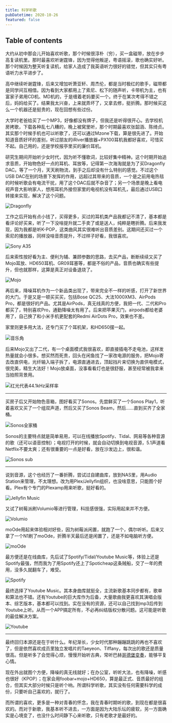 ```yaml
---
title: 科学听歌
pubDatetime: 2020-10-26
featured: false
---
```


## Table of contents

大约从初中那会儿开始喜欢听歌，那个时候很淳朴（穷），买一盒磁带，放在步步高复读机里。那时最喜欢听谢霆锋，因为觉得他叛逆，粤语摇滚，歌也确实好听。那个时候因为整天听复读机，给家人造成了我英语听力很好的错觉，但其实只有粤语听力水平进步了。

高中继续听谢霆锋，后来又增加听萧亚轩、周杰伦，都是当时极红的歌手，磁带都是同学间互相借。因为看到大家都用上了索尼、松下的随声听，卡带机为主，也有富家子弟用CD机、MD机的，于是缠着老妈要买一个。终于在某次考得不错之后，妈妈给买了。结果我太兴奋，上来就弄坏了，又拿去修，挺折腾。那时候买这么一个机器还是挺贵的，现在回想有些过份。

大学时老爸给买了一个MP3，好像都没有牌子，但我还是听得很开心。去学校机房拷歌，下载各种乱七八糟的，晚上被窝里听，那个时期最喜欢张韶涵、陈绮贞。其实那个时候手机也可以听歌了，还可以通过Mzone下载，算是很先进了。开始知道音质好坏的差别，听过朋友的iRiver播放器+PX100耳机我都好喜欢，可惜买不起。自己用的，还是学校报亭里买的廉价耳机。

研究生期间开始听少女时代，因为听不懂歌词，比较好集中精神。这个时期开始追求音质，开始物色好一点的耳机、耳放等，记得第一次海淘就是为了买Dragonfly DAC。等了一个月，天天刷物流，到手之后却没有什么特别的感觉。不过这个USB DAC在别的场景下发挥的作用，远超过其带来的音质，一个是之前用电热毯的时候听歌会有电流干扰，用了这个DAC后就不杂音了；另一个场景是晚上看电视声音大影响家人，想用耳机外接但家里的电视机没有耳机孔，最后通过USB口转接来实现，解决了这个问题。

![Dragonfly](https://snipersteve-public.oss-cn-hangzhou.aliyuncs.com/pic/assets/394a6f3270849510184b7b8834d9543b-20230912223345-kwzrsx9.jpg)

工作之后开始有点小钱了，买得更多，买过的耳机类产品我都记不清了，基本都是看评论好买来，听了一下没啥提升就二手卖了或是送人，纯粹是瞎折腾。后来我发现，因为我都是听K-POP，这类曲风其实很难听出音质差别。这期间还买过一个索尼的播放器，同样没啥音质提升，不过样子好看，我很喜欢。

![Sony A35](https://snipersteve-public.oss-cn-hangzhou.aliyuncs.com/pic/assets/4c3bf5f1290dac01db825f289466070a-20230912223345-u92gl4i.jpg)

后来索性按好看为主、便利为辅、兼顾参数的思路，去买产品，断断续续又买了Mojo耳放、HD650耳机、GR09耳塞等，都是不俗的产品，音质也确实有些提升，但也就那样，这算是真正对设备退烧了。

![Mojo](https://snipersteve-public.oss-cn-hangzhou.aliyuncs.com/pic/assets/aa7dee70d565be45949f3ccaff641dd8-20230912223345-zwjlzjy.png)

再后来，降噪耳机作为一个新品类出现了，带来完全不一样的听感，打开了新世界的大门。于是又是一顿买买买，包括Bose QC25、大法1000XM3、AirPods Pro，都是很好的产品。尤其是AirPods，真无线真的方便，我把一代、二代和Pro都买了，特别喜欢Pro，通勤降噪太有用了。后来把苹果灭门，airpods都给老婆用了，自己换了和小米手机更配套的Redmi AirDots Pro，效果也不差。

家里则更多用大法，还专门买了个耳机架，和HD650摆一起。

![音乐角](https://snipersteve-public.oss-cn-hangzhou.aliyuncs.com/pic/assets/0eeed65873e1cdc38485987909a9e5f9-20230912223345-5wfgbho.jpg)

后来Mojo又出了二代，有一个桌面模式我很喜欢，即直接插电不走电池，这样发热量就会小很多。想买然而死贵，回头在闲鱼找了一家改电源的服务，把Mojo寄去改直供电，光纤输入端子拆了，电源直通进去，顶起挡片来切换为直供电模式，很完美，精生大法好！Mojo放桌面，没事看看灯也是很舒服，甚至经常被我拿来当拍照背景用。

![红光代表44.1kHz采样率](https://snipersteve-public.oss-cn-hangzhou.aliyuncs.com/pic/assets/IMG_20220303_213932-20230912223345-y2c5cek.jpg)

---

买房子后又开始物色音箱，图好看买了Sonos。先尝鲜买了一个Sonos Play1，听着喜欢又买了一个组双声道，然后又买了Sonos Beam，然后……直到买齐了全家桶。

![Sonos全家桶](https://snipersteve-public.oss-cn-hangzhou.aliyuncs.com/pic/assets/eed8a7627ee81148ebc7d806d8f44e51-20230912223345-vhy4wo6.jpg)

Sonos的主要特点就是简单易用，可以在线播放Spotify、Tidal、网易等各种音源的歌（还可以语音控制）；电视打开的时候，就会自动切换到电视音源，5.1声道看Netflix不要太爽；还有很重要的一点是好看，放在沙发边上，很和谐。

![Sonos sub](https://snipersteve-public.oss-cn-hangzhou.aliyuncs.com/pic/assets/19a3fd03b60b4957a745b2d567e6fab3-20230912223345-2gpb71e.jpg)

---

说到音源，这个也经历了一番折腾，尝试过自建曲库，放到NAS里，用Audio Station来管理，不太理想。改为用Plex/Jellyfin组织，也没啥意思，只能图个好看。Plex有个专门的Plexamp用来听歌，挺好看的。

![Jellyfin Music](https://snipersteve-public.oss-cn-hangzhou.aliyuncs.com/pic/assets/28804cec72788887a4c160b18caf55ed-20230912223345-919v2ia.jpg)

又试了树莓派刷Volumio等进行管理，科技感很强，实际用起来并不方便。

![Volumio](https://snipersteve-public.oss-cn-hangzhou.aliyuncs.com/pic/assets/6e8c1be14b43f379236435b45fc72644-20230912223345-hczljj4.jpg)

moOde用起来体验相对好些，因为树莓派闲置，就跑了一个，偶尔听听。后来又拿了一个N1刷了moOde，折腾半天最后还是闲置了，还是不如电脑听方便。

![moOde](https://snipersteve-public.oss-cn-hangzhou.aliyuncs.com/pic/assets/ce0303414363a077ba437fe973e78aad-20230912223345-tuwe6co.png)

最方便还是在线曲库，先后试了Spotify/Tidal/Youtube Music等，体验上还是Spotify最强，然而我为了用Spotify还上了Spoticheap这条贼船，交了一年的费用，没多久就翻车了，难受。

![Spotify](https://snipersteve-public.oss-cn-hangzhou.aliyuncs.com/pic/assets/27bf198de8f2ca077c124706152ff91e-20230912223345-s84r5g4.png)

最终选择了Youtube Music。其本身曲库就挺全，主流新歌基本同步都有，歌单和算法也不错。还有Youtube的巨大库作为后备，大量歌曲我更喜欢其演唱会版本、综艺版本，基本都可以找到。实在没有的资源，还可以自己找到mp3后传到Youtube上听。从而一个APP搞定所有，不必再纠结版权分散问题。这可能是听歌的最佳解决方案。

![Youtube](https://snipersteve-public.oss-cn-hangzhou.aliyuncs.com/pic/assets/14f363f4b04521f64f61072d0f8f0808-20230912223345-bnpu07a.png)

---

最终回归本源还是在于听什么。年纪渐长，少女时代那种蹦蹦跳跳的再也不喜欢了，但是依然喜欢成员里独立发唱片的Taeyeon、Tiffany，每次出的歌还是质量很高。但是听多了会觉得心烦，慢慢开始听古典，常听巴赫[哥德堡变奏](https://open.spotify.com/album/1aCpHSQE5ghxibsQ5gkBe0)，能够平复心情。

现在外出就图个方便，降噪的真无线就好；在办公室，听听大法，也有降噪，听感也很好（KPOP）；在家会用foobar+mojo+HD650，算是最正式、音质最好的组合，但其实大部分时候只是听个响。所谓科学听歌，其实没有任何需要科学的成份，只要听自己喜欢的，就行了。

而所谓的喜欢，更多是一种对青春的怀念，我在青春时期听的歌，到现在都是很喜欢的。而对于新歌，我基本听不进去，一方面是因为大陆乐坛的疲软，另一方面确实是心境变了，也没什么时间静下心来听歌，只有老歌才是最好的。
